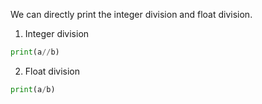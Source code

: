 We can directly print the integer division and float division.

1. Integer division

```py
print(a//b)
```

2. Float division

```py
print(a/b)
```
